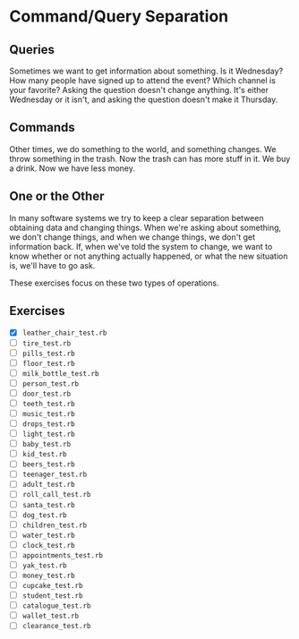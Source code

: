 # Command/Query Separation

## Queries

Sometimes we want to get information about something. Is it Wednesday? How many people have signed up to attend the event? Which channel is your favorite? Asking the question doesn't change anything. It's either Wednesday or it isn't, and asking the question doesn't make it Thursday.

## Commands

Other times, we do something to the world, and something changes. We throw something in the trash. Now the trash can has more stuff in it. We buy a drink. Now we have less money.

## One or the Other

In many software systems we try to keep a clear separation between obtaining data and changing things. When we're asking about something, we don't change things, and when we change things, we don't get information back. If, when we've told the system to change, we want to know whether or not anything actually happened, or what the new situation is, we'll have to go ask.

These exercises focus on these two types of operations.

## Exercises

- [x] `leather_chair_test.rb`
- [ ] `tire_test.rb`
- [ ] `pills_test.rb`
- [ ] `floor_test.rb`
- [ ] `milk_bottle_test.rb`
- [ ] `person_test.rb`
- [ ] `door_test.rb`
- [ ] `teeth_test.rb`
- [ ] `music_test.rb`
- [ ] `drops_test.rb`
- [ ] `light_test.rb`
- [ ] `baby_test.rb`
- [ ] `kid_test.rb`
- [ ] `beers_test.rb`
- [ ] `teenager_test.rb`
- [ ] `adult_test.rb`
- [ ] `roll_call_test.rb`
- [ ] `santa_test.rb`
- [ ] `dog_test.rb`
- [ ] `children_test.rb`
- [ ] `water_test.rb`
- [ ] `clock_test.rb`
- [ ] `appointments_test.rb`
- [ ] `yak_test.rb`
- [ ] `money_test.rb`
- [ ] `cupcake_test.rb`
- [ ] `student_test.rb`
- [ ] `catalogue_test.rb`
- [ ] `wallet_test.rb`
- [ ] `clearance_test.rb`
